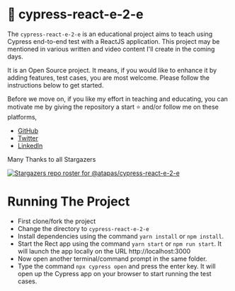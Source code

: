 # 🧪 cypress-react-e-2-e

The `cypress-react-e-2-e` is an educational project aims to teach using Cypress end-to-end test with a ReactJS application. This project may be mentioned in various written and video content I'll create in the coming days.

It is an Open Source project. It means, if you would like to enhance it by adding features, test cases, you are most welcome. Please follow the instructions below to get started.

Before we move on, if you like my effort in teaching and educating, you can motivate me by giving the repository a start ⭐ and/or follow me on these platforms,

- [GitHub](https://github.com/atapas)
- [Twitter](https://twitter.com/tapasadhikary)
- [LinkedIn](https://www.linkedin.com/in/tapasadhikary/)

Many Thanks to all Stargazers

<a href="https://github.com/atapas/cypress-react-e-2-e/stargazers">
  <img src="https://git-lister.onrender.com/api/stars/atapas/cypress-react-e-2-e?limit=25" alt="Stargazers repo roster for @atapas/cypress-react-e-2-e" />
</a> 

# Running The Project

- First clone/fork the project
- Change the directory to `cypress-react-e-2-e`
- Install dependencies using the command `yarn install` or `npm install`.
- Start the Rect app using the command `yarn start` or `npm run start`. It will launch the app locally on the URL http://localhost:3000
- Now open another terminal/command prompt in the same folder.
- Type the command `npx cypress open` and press the enter key. It will open up the Cypress app on your browser to start running the test cases.

